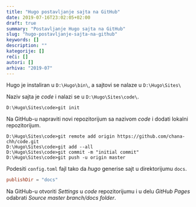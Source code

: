 ```yaml
---
title: "Hugo postavljanje sajta na GitHub"
date: 2019-07-16T23:02:05+02:00
draft: true
summary: "Postavljanje Hugo sajta na GitHub"
slug: "hugo-postavljanje-sajta-na-github"
keywords: []
description: ""
kategorije: []
reči: []
autori: []
arhiva: "2019-07"
---
```


Hugo je instaliran u `D:\Hugo\bin\`, a sajtovi se nalaze u `D:\Hugo\Sites\`

Naziv sajta je *code* i nalazi se u `D:\Hugo\Sites\code\`.

```shell
D:\Hugo\Sites\code>git init
```

Na GitHub-u napraviti novi repozitorijum sa nazivom *code* i dodati lokalni repozitorijum.

```shell
D:\Hugo\Sites\code>git remote add origin https://github.com/chana-chh/code.git
D:\Hugo\Sites\code>git add --all
D:\Hugo\Sites\code>git commit -m "initial commit"
D:\Hugo\Sites\code>git push -u origin master
```
Podesiti `config.toml` fajl tako da *hugo* generise sajt u direktorijumu `docs`.

```toml
publishDir = "docs"
```

Na GitHub-u otvoriti *Settings* u *code* repozitorijumu i u delu *GitHub Pages* odabrati *Source* *master branch/docs folder*.
